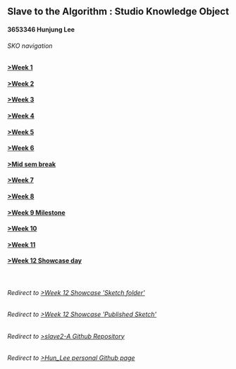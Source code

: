 ## Slave to the Algorithm : Studio Knowledge Object
#### 3653346 Hunjung Lee
###### SKO navigation
#### [>Week 1](https://hunoong.github.io/slave2-A/week01/)
#### [>Week 2](https://hunoong.github.io/slave2-A/week02)
#### [>Week 3](https://hunoong.github.io/slave2-A/week03)
#### [>Week 4](https://hunoong.github.io/slave2-A/week04)
#### [>Week 5](https://hunoong.github.io/slave2-A/week05)
#### [>Week 6](https://hunoong.github.io/slave2-A/week06)
#### [>Mid sem break](https://hunoong.github.io/slave2-A/week06_BREAK)
#### [>Week 7](https://hunoong.github.io/slave2-A/week07)
#### [>Week 8](https://hunoong.github.io/slave2-A/week08)
#### [>Week 9 Milestone](https://hunoong.github.io/slave2-A/week09_MILESTONE)
#### [>Week 10](https://hunoong.github.io/slave2-A/week10)
#### [>Week 11](https://hunoong.github.io/slave2-A/week11)
#### [>Week 12 Showcase day](https://hunoong.github.io/slave2-A/week12)
<br/>

###### Redirect to [>Week 12 Showcase 'Sketch folder'](https://github.com/hunoong/Hun_Lee/tree/gh-pages/The_Beauty_of_the_Eaten_Path2)
###### Redirect to [>Week 12 Showcase 'Published Sketch'](https://hunoong.github.io/Hun_Lee/The_Beauty_of_the_Eaten_Path2)
###### Redirect to [>slave2-A Github Repository](https://github.com/hunoong/slave2-A)

###### Redirect to [>Hun_Lee personal Github page](https://hunoong.github.io/Hun_Lee/)
